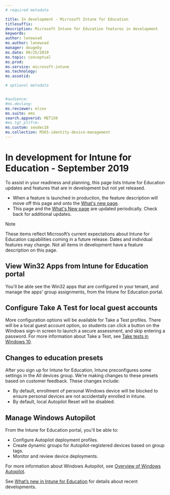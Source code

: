 ```yaml
---
# required metadata

title: In development - Microsoft Intune for Education
titlesuffix: 
description: Microsoft Intune for Education features in development
keywords:
author: lenewsad  
ms.author: lanewsad   
manager: dougeby
ms.date: 09/25/2019 
ms.topic: conceptual
ms.prod:
ms.service: microsoft-intune
ms.technology:
ms.assetid: 

# optional metadata


#audience:
#ms.devlang:
ms.reviewer: elcox 
ms.suite: ems
search.appverid: MET150
#ms.tgt_pltfrm:
ms.custom: seodec18
ms.collection: M365-identity-device-management
---
```


# In development for Intune for Education - September 2019  

To assist in your readiness and planning, this page lists Intune for Education updates and features that are in development but not yet released. 

- When a feature is launched in production, the feature description will move off this page and onto the [What's new page](whats-new-in-edu.md).
- This page and the [What's New page](whats-new-in-edu.md) are updated periodically. Check back for additional updates.  

> [!Note]
> These items reflect Microsoft’s current expectations about Intune for Education capabilities coming in a future release. Dates and individual features may change. Not all items in development have a feature description on this page.   

<!-- 1910 start-->  
## View Win32 Apps from Intune for Education portal
You'll be able see the Win32 apps that are configured in your tenant, and manage the apps' group assignments, from the Intune for Education portal.   
 
 
## Configure Take A Test for local guest accounts  
More configuration options will be available for Take a Test profiles. There will be a local guest account option, so students can click a button on the Windows sign-in screen to launch a secure assessment, and skip entering a password. For more information about Take a Test, see [Take tests in Windows 10](https://docs.microsoft.com/education/windows/take-tests-in-windows-10).  
 
 ## Changes to education presets  
After you sign up for Intune for Education, Intune preconfigures some settings in the All devices group. We’re making changes to these presets based on customer feedback. These changes include:

* By default, enrollment of personal Windows device will be blocked to ensure personal devices are not accidentally enrolled in Intune.  
* By default, local Autopilot Reset will be disabled.  
 
## Manage Windows Autopilot
From the Intune for Education portal, you'll be able to:

* Configure Autopilot deployment profiles.
* Create dynamic groups for Autopilot-registered devices based on group tags. 
* Monitor and review device deployments.

For more information about Windows Autopilot, see [Overview of Windows Autopilot](https://docs.microsoft.com/windows/deployment/windows-autopilot/windows-autopilot).  

See [What’s new in Intune for Education](whats-new-in-edu.md) for details about recent developments.  
